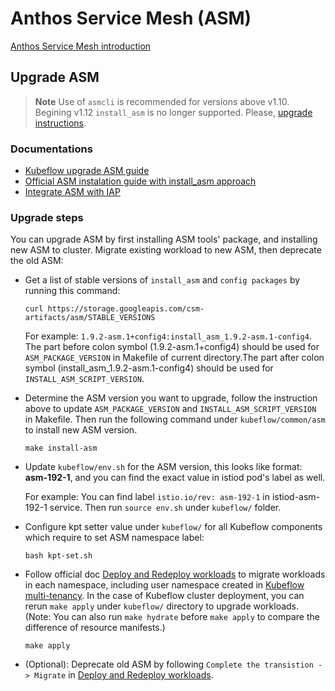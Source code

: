 # Anthos Service Mesh (ASM)

[Anthos Service Mesh introduction](https://cloud.google.com/anthos/service-mesh)

## Upgrade ASM

> **Note**
> Use of `asmcli` is recommended for versions above v1.10. Begining v1.12
> `install_asm` is no longer supported. Please, [upgrade
> instructions](https://cloud.google.com/service-mesh/docs/upgrade-path-old-versions-gke).

### Documentations

* [Kubeflow upgrade ASM guide](https://www.kubeflow.org/docs/distributions/gke/deploy/upgrade/#upgrade-asm-anthos-service-mesh)
* [Official ASM instalation guide with install_asm approach](https://cloud.google.com/service-mesh/docs/scripted-install/gke-install)
* [Integrate ASM with IAP](https://cloud.google.com/service-mesh/docs/iap-integration )

### Upgrade steps

You can upgrade ASM by first installing ASM tools' package, and installing new ASM to cluster. Migrate existing workload to new ASM, then deprecate the old ASM:

* Get a list of stable versions of `install_asm` and `config packages` by running this command:

    ```
    curl https://storage.googleapis.com/csm-artifacts/asm/STABLE_VERSIONS
    ```

    For example: `1.9.2-asm.1+config4:install_asm_1.9.2-asm.1-config4`. The part before colon symbol (1.9.2-asm.1+config4) should be used for `ASM_PACKAGE_VERSION` in Makefile of current directory.The part after colon symbol (install_asm_1.9.2-asm.1-config4) should be used for `INSTALL_ASM_SCRIPT_VERSION`.

* Determine the ASM version you want to upgrade, follow the instruction above to update `ASM_PACKAGE_VERSION` and `INSTALL_ASM_SCRIPT_VERSION` in Makefile. Then run the following command under `kubeflow/common/asm` to install new ASM version.

    ```
    make install-asm
    ```

* Update `kubeflow/env.sh` for the ASM version, this looks like format: **asm-192-1**, and you can find the exact value in istiod pod's label as well.
    
    For example: You can find label `istio.io/rev: asm-192-1` in istiod-asm-192-1 service. Then run `source env.sh` under `kubeflow/` folder.

* Configure kpt setter value under `kubeflow/` for all Kubeflow components which require to set ASM namespace label:

    ```
    bash kpt-set.sh
    ```

* Follow official doc [Deploy and Redeploy workloads](https://cloud.google.com/service-mesh/docs/scripted-install/gke-upgrade#deploying_and_redeploying_workloads) to migrate workloads in each namespace, including user namespace created in [Kubeflow multi-tenancy](https://www.kubeflow.org/docs/components/multi-tenancy/getting-started/). In the case of Kubeflow cluster deployment, you can rerun `make apply` under `kubeflow/` directory to upgrade workloads. (Note: You can also run `make hydrate` before `make apply` to compare the difference of resource manifests.)

    ```
    make apply
    ```

* (Optional): Deprecate old ASM by following `Complete the transistion -> Migrate` in [Deploy and Redeploy workloads](https://cloud.google.com/service-mesh/docs/scripted-install/gke-upgrade#deploying_and_redeploying_workloads).
